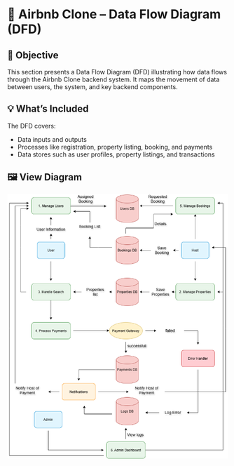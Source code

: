 # 🔄 Airbnb Clone – Data Flow Diagram (DFD)

## 📌 Objective
This section presents a Data Flow Diagram (DFD) illustrating how data flows through the Airbnb Clone backend system. It maps the movement of data between users, the system, and key backend components.

## 💡 What’s Included
The DFD covers:
- Data inputs and outputs
- Processes like registration, property listing, booking, and payments
- Data stores such as user profiles, property listings, and transactions

## 🖼️ View Diagram

![Data Flow Diagram](data-flow-diagram/data-flow.png)


